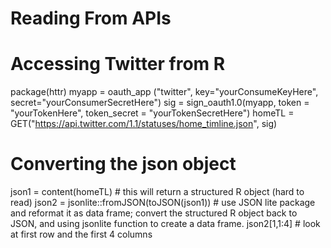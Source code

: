 # Reading From APIs

# Accessing Twitter from R

package(httr)
myapp = oauth_app ("twitter", key="yourConsumeKeyHere", secret="yourConsumerSecretHere")
sig = sign_oauth1.0(myapp,
                    token = "yourTokenHere",
                     token_secret = "yourTokenSecretHere")
homeTL = GET("https://api.twitter.com/1.1/statuses/home_timline.json", sig)

# Converting the json object

json1 = content(homeTL) # this will return a structured R object (hard to read)
json2 = jsonlite::fromJSON(toJSON(json1)) # use JSON lite package and reformat it as data frame; convert the structured R object back to JSON, and using jsonlite function to create a data frame. 
json2[1,1:4] # look at first row and the first 4 columns

